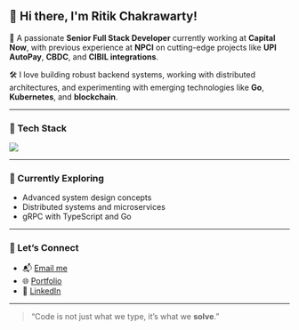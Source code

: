 ## 👋 Hi there, I'm Ritik Chakrawarty!

🚀 A passionate **Senior Full Stack Developer** currently working at **Capital Now**, with previous experience at **NPCI** on cutting-edge projects like **UPI AutoPay**, **CBDC**, and **CIBIL integrations**.

🛠️ I love building robust backend systems, working with distributed architectures, and experimenting with emerging technologies like **Go**, **Kubernetes**, and **blockchain**.

---

### 🔧 Tech Stack

<p align="left">
  <img src="https://skillicons.dev/icons?i=nodejs,ts,js,go,java,express,react,angular,mysql,html,css,php,docker,kubernetes,linux,git,aws" />
</p>

---

### 🌱 Currently Exploring
- Advanced system design concepts
- Distributed systems and microservices
- gRPC with TypeScript and Go

---

<!-- 
### 📈 GitHub Stats

<p align="left">
  <img src="https://github-readme-stats.vercel.app/api?username=Ritik292000&show_icons=true&theme=react" alt="Ritik's GitHub stats" />
</p>

---
-->

### 🔗 Let’s Connect

- 📬 [Email me](mailto:rchakrawarty55@gmail.com)
- 🌐 [Portfolio](https://ritik292000.github.io)
- 💼 [LinkedIn](https://linkedin.com/in/ritik-chakrawarty)

---

> “Code is not just what we type, it’s what we **solve**.”

